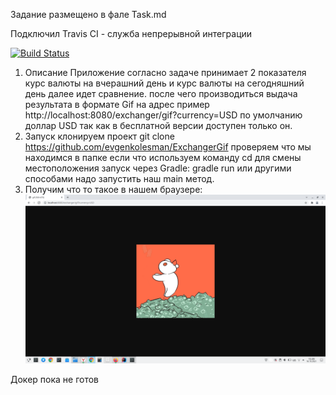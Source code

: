 Задание размещено в фале Task.md

Подключил Travis CI - служба непрерывной интеграции

[![Build Status](https://app.travis-ci.com/evgenkolesman/ExchangerGif.svg?branch=master)](https://app.travis-ci.com/github/evgenkolesman/ExchangerGif)

1. Описание Приложение согласно задаче принимает 2 показателя курс валюты на вчерашний день и курс валюты на сегодняшний
   день далее идет сравнение. после чего производиться выдача результата в формате Gif на адрес
   пример http://localhost:8080/exchanger/gif?currency=USD
   по умолчанию доллар USD так как в бесплатной версии доступен только он.
2. Запуск
клонируем проект git clone https://github.com/evgenkolesman/ExchangerGif
проверяем что мы находимся в папке если что используем команду cd для смены местоположения
запуск через Gradle: gradle run или другими способами надо запустить наш main метод.
3. Получим что то такое в нашем браузере:
![](images/RICHGIF.png)

Докер пока не готов
